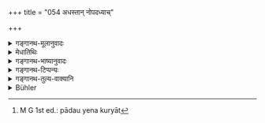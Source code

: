 +++
title = "054 अधस्तान् नोपदध्याच्"

+++

<details><summary>गङ्गानथ-मूलानुवादः</summary>

He shall not place fire under himself; nor shall he step over it; he shall not place it under his feet. He shall not do anything dangerous to life.—(54)
</details>

<details><summary>मेधातिथिः</summary>

खट्वास्थः अधस्ताद् वह्निधानीं न कुर्यात् । उपधानं स्थानम् । अवलङ्घनम् उत्प्लुत्य गमनम् । **पादतः** अप्लुतस्य पादौ येन तदुपरि स्यात् तथा न **कुर्यात्**[^१२७] । **प्राणाबाधं** प्राणपीडाकरम् अतिश्रमवेगागमनादि **नाचरेत्** ॥ ४.५४ ॥


[^१२७]:
     M G 1st ed.: pādau yena kuryāt
</details>

<details><summary>गङ्गानथ-भाष्यानुवादः</summary>

While lying upon his head, he should not place the fire-pan underneath it. ‘*Upadhāra*’ means *placing*.

‘*Stepping over*’—passing along—after having jumped over it.

‘*Under his feet*;’—*ie*., he shall not place it in a place where he might put his foot upon it.

‘*Anything* *dangerous to* *life*’—such as too laborious work, or running with too much force, and so forth; these he should not do.—(54).
</details>

<details><summary>गङ्गानथ-टिप्पन्यः</summary>

This verse is quoted in *Mitākṣarā* (on 1.137);—and in *Aparārka* (p. 181).
</details>

<details><summary>गङ्गानथ-तुल्य-वाक्यानि</summary>

*Āpastamba Dharmasūtra* (1.16.21).—‘He shall not place the fire on the
bedstead.’

Do. (1.12.6).—‘He shall not pass between the fire and the Brāhmaṇa.’

*Viṣṇu* (37.36).—‘He shall not cross over the fire.’

*Yājñavalkya* (1.137).—‘He shall not cross over the fire.’
</details>

<details><summary>Bühler</summary>

054	Let him not place (fire) under (a bed or the like); nor step over it, nor place it (when he sleeps) at the foot-(end of his bed); let him not torment living creatures.
</details>
